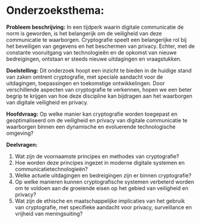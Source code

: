 # Onderzoeksthema:
**Probleem beschrijving:** In een tijdperk waarin digitale communicatie de norm is geworden, is het belangerijk om de veiligheid van deze communicatie te waarborgen. Cryptografie speelt een belangerijke rol bij het beveiligen van gegevens en het beschermen van privacy. Echter, met de constante vooruitgang van technologieën en de opkomst van nieuwe bedreigingen, ontstaan er steeds nieuwe uitdagingen en vraagstukken.

**Doelstelling:** Dit onderzoek hoopt een inzicht te bieden in de huidige stand van zaken omtrent cryptografie, met speciale aandacht voor de uitdagingen, toepassingen en toekomstige ontwikkelingen. Door verschillende aspecten van cryptografie te verkennen, hopen we een beter begrip te krijgen van hoe deze discipline kan bijdragen aan het waarborgen van digitale veiligheid en privacy.

**Hoofdvraag:** Op welke manier kan cryptografie worden toegepast en geoptimaliseerd om de veiligheid en privacy van digitale communicatie te waarborgen binnen een dynamische en evoluerende technologische omgeving?

**Deelvragen:**
1. Wat zijn de voornaamste principes en methodes van cryptografie?
2. Hoe worden deze principes ingezet in moderne digitale systemen en communicatietechnologieën?
3. Welke actuele uitdagingen en bedreigingen zijn er binnen cryptografie?
4. Op welke manieren kunnen cryptografische systemen verbeterd worden om te voldoen aan de groeiende eisen op het gebied van veiligheid en privacy?
5. Wat zijn de ethische en maatschappelijke implicaties van het gebruik van cryptografie, met specifieke aandacht voor privacy, surveillance en vrijheid van meningsuiting?
